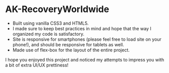 # AK-RecoveryWorldwide

- Built using vanilla CSS3 and HTML5.
- I made sure to keep best practices in mind and hope that the way I organized my code is satisfactory.
- Site is responsive for smartphones (please feel free to load site on your phone!), and should be responsive for tablets as well.
- Made use of flex-box for the layout of the entire project.

I hope you enjoyed this project and noticed my attempts to impress you with a bit of extra UI/UX prettiness!
